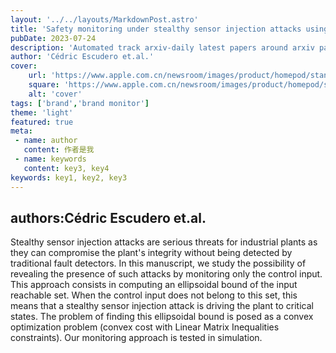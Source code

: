 ---layout: '../../layouts/MarkdownPost.astro'title: 'Safety monitoring under stealthy sensor injection attacks using reachable sets'pubDate: 2023-07-24description: 'Automated track arxiv-daily latest papers around arxiv paper daily template'author: 'Cédric Escudero et.al.'cover:    url: 'https://www.apple.com.cn/newsroom/images/product/homepod/standard/Apple-HomePod-hero-230118_big.jpg.large_2x.jpg'    square: 'https://www.apple.com.cn/newsroom/images/product/homepod/standard/Apple-HomePod-hero-230118_big.jpg.large_2x.jpg'    alt: 'cover'tags: ['brand','brand monitor'] theme: 'light'featured: truemeta: - name: author   content: 作者是我 - name: keywords   content: key3, key4keywords: key1, key2, key3---## authors:Cédric Escudero et.al. Stealthy sensor injection attacks are serious threats for industrial plants as they can compromise the plant's integrity without being detected by traditional fault detectors. In this manuscript, we study the possibility of revealing the presence of such attacks by monitoring only the control input. This approach consists in computing an ellipsoidal bound of the input reachable set. When the control input does not belong to this set, this means that a stealthy sensor injection attack is driving the plant to critical states. The problem of finding this ellipsoidal bound is posed as a convex optimization problem (convex cost with Linear Matrix Inequalities constraints). Our monitoring approach is tested in simulation.

